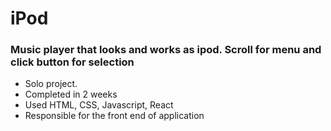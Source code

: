 # iPod

### Music player that looks and works as ipod. Scroll for menu and click button for selection

- Solo project.
- Completed in 2 weeks
- Used HTML, CSS, Javascript, React
- Responsible for the front end of application
